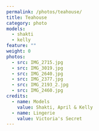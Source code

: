 ```yaml
---
permalink: /photos/teahouse/
title: Teahouse
category: photo
models:
  - shakti
  - kelly
feature: ""
weight: 0
photos:
  - src: IMG_2715.jpg
  - src: IMG_3019.jpg
  - src: IMG_2640.jpg
  - src: IMG_2377.jpg
  - src: IMG_2193_2.jpg
  - src: IMG_2460.jpg
credits:
  - name: Models
    value: Shakti, April & Kelly
  - name: Lingerie
    value: Victoria's Secret
---
```

